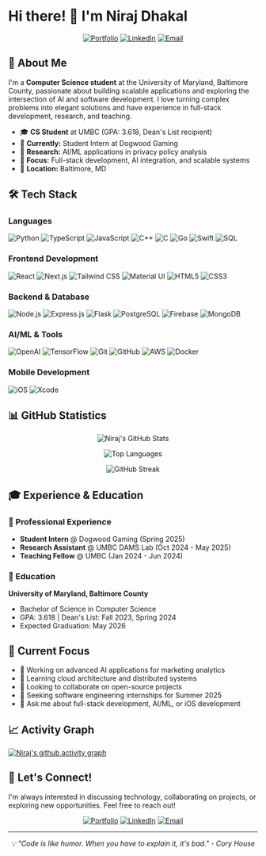 # Hi there! 👋 I'm Niraj Dhakal

<div align="center">
  
[![Portfolio](https://img.shields.io/badge/Portfolio-nirajd.dev-blue?style=for-the-badge&logo=google-chrome&logoColor=white)](https://nirajd.dev)
[![LinkedIn](https://img.shields.io/badge/LinkedIn-nirajdhakal26-0077B5?style=for-the-badge&logo=linkedin&logoColor=white)](https://linkedin.com/in/nirajdhakal26)
[![Email](https://img.shields.io/badge/Email-nirajd1%40umbc.edu-D14836?style=for-the-badge&logo=gmail&logoColor=white)](mailto:nirajd1@umbc.edu)

</div>

## 🚀 About Me

I'm a **Computer Science student** at the University of Maryland, Baltimore County, passionate about building scalable applications and exploring the intersection of AI and software development. I love turning complex problems into elegant solutions and have experience in full-stack development, research, and teaching.

- 🎓 **CS Student** at UMBC (GPA: 3.618, Dean's List recipient)
- 💼 **Currently:** Student Intern at Dogwood Gaming
- 🔬 **Research:** AI/ML applications in privacy policy analysis
- 🎯 **Focus:** Full-stack development, AI integration, and scalable systems
- 📍 **Location:** Baltimore, MD

## 🛠️ Tech Stack

### Languages
![Python](https://img.shields.io/badge/Python-3776AB?style=for-the-badge&logo=python&logoColor=white)
![TypeScript](https://img.shields.io/badge/TypeScript-007ACC?style=for-the-badge&logo=typescript&logoColor=white)
![JavaScript](https://img.shields.io/badge/JavaScript-F7DF1E?style=for-the-badge&logo=javascript&logoColor=black)
![C++](https://img.shields.io/badge/C%2B%2B-00599C?style=for-the-badge&logo=c%2B%2B&logoColor=white)
![C](https://img.shields.io/badge/C-00599C?style=for-the-badge&logo=c&logoColor=white)
![Go](https://img.shields.io/badge/Go-00ADD8?style=for-the-badge&logo=go&logoColor=white)
![Swift](https://img.shields.io/badge/Swift-FA7343?style=for-the-badge&logo=swift&logoColor=white)
![SQL](https://img.shields.io/badge/SQL-336791?style=for-the-badge&logo=postgresql&logoColor=white)

### Frontend Development
![React](https://img.shields.io/badge/React-20232A?style=for-the-badge&logo=react&logoColor=61DAFB)
![Next.js](https://img.shields.io/badge/Next.js-000000?style=for-the-badge&logo=nextdotjs&logoColor=white)
![Tailwind CSS](https://img.shields.io/badge/Tailwind_CSS-38B2AC?style=for-the-badge&logo=tailwind-css&logoColor=white)
![Material UI](https://img.shields.io/badge/Material--UI-0081CB?style=for-the-badge&logo=material-ui&logoColor=white)
![HTML5](https://img.shields.io/badge/HTML5-E34F26?style=for-the-badge&logo=html5&logoColor=white)
![CSS3](https://img.shields.io/badge/CSS3-1572B6?style=for-the-badge&logo=css3&logoColor=white)

### Backend & Database
![Node.js](https://img.shields.io/badge/Node.js-43853D?style=for-the-badge&logo=node.js&logoColor=white)
![Express.js](https://img.shields.io/badge/Express.js-404D59?style=for-the-badge&logo=express&logoColor=white)
![Flask](https://img.shields.io/badge/Flask-000000?style=for-the-badge&logo=flask&logoColor=white)
![PostgreSQL](https://img.shields.io/badge/PostgreSQL-316192?style=for-the-badge&logo=postgresql&logoColor=white)
![Firebase](https://img.shields.io/badge/Firebase-039BE5?style=for-the-badge&logo=firebase&logoColor=white)
![MongoDB](https://img.shields.io/badge/MongoDB-4EA94B?style=for-the-badge&logo=mongodb&logoColor=white)

### AI/ML & Tools
![OpenAI](https://img.shields.io/badge/OpenAI-412991?style=for-the-badge&logo=openai&logoColor=white)
![TensorFlow](https://img.shields.io/badge/TensorFlow-FF6F00?style=for-the-badge&logo=tensorflow&logoColor=white)
![Git](https://img.shields.io/badge/Git-F05032?style=for-the-badge&logo=git&logoColor=white)
![GitHub](https://img.shields.io/badge/GitHub-100000?style=for-the-badge&logo=github&logoColor=white)
![AWS](https://img.shields.io/badge/AWS-232F3E?style=for-the-badge&logo=amazon-aws&logoColor=white)
![Docker](https://img.shields.io/badge/Docker-2CA5E0?style=for-the-badge&logo=docker&logoColor=white)

### Mobile Development
![iOS](https://img.shields.io/badge/iOS-000000?style=for-the-badge&logo=ios&logoColor=white)
![Xcode](https://img.shields.io/badge/Xcode-007ACC?style=for-the-badge&logo=Xcode&logoColor=white)



## 📊 GitHub Statistics

<div align="center">
  
![Niraj's GitHub Stats](https://github-readme-stats.vercel.app/api?username=Niraj-Dhakall&show_icons=true&theme=radical&hide_border=true&include_all_commits=true&count_private=true)

![Top Languages](https://github-readme-stats.vercel.app/api/top-langs/?username=Niraj-Dhakall&layout=compact&theme=radical&hide_border=true)

![GitHub Streak](https://github-readme-streak-stats.herokuapp.com/?user=Niraj-Dhakall&theme=radical&hide_border=true)

</div>

## 🎓 Experience & Education

### 💼 Professional Experience
- **Student Intern** @ Dogwood Gaming (Spring 2025)
- **Research Assistant** @ UMBC DAMS Lab (Oct 2024 - May 2025)
- **Teaching Fellow** @ UMBC (Jan 2024 - Jun 2024)

### 🏫 Education
**University of Maryland, Baltimore County**
- Bachelor of Science in Computer Science
- GPA: 3.618 | Dean's List: Fall 2023, Spring 2024
- Expected Graduation: May 2026


## 🌱 Current Focus

- 🔭 Working on advanced AI applications for marketing analytics
- 🌱 Learning cloud architecture and distributed systems
- 👯 Looking to collaborate on open-source projects
- 🎯 Seeking software engineering internships for Summer 2025
- 💬 Ask me about full-stack development, AI/ML, or iOS development

## 📈 Activity Graph

[![Niraj's github activity graph](https://github-readme-activity-graph.vercel.app/graph?username=Niraj-Dhakall&theme=react-dark&hide_border=true)](https://github.com/nirajdhakal)

## 🤝 Let's Connect!

I'm always interested in discussing technology, collaborating on projects, or exploring new opportunities. Feel free to reach out!

<div align="center">

[![Portfolio](https://img.shields.io/badge/🌐_Portfolio-Visit_Site-blue?style=for-the-badge)](https://nirajd.dev)
[![LinkedIn](https://img.shields.io/badge/💼_LinkedIn-Connect-0077B5?style=for-the-badge)](https://linkedin.com/in/nirajdhakal26)
[![Email](https://img.shields.io/badge/📧_Email-Contact_Me-D14836?style=for-the-badge)](mailto:nirajd1@umbc.edu)


</div>

---

<div align="center">
  <i>💡 "Code is like humor. When you have to explain it, it's bad." - Cory House</i>
</div>
